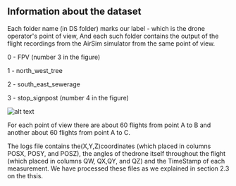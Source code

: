 ## Information about the dataset

Each folder name (in DS folder) marks our label - which is the drone operator's point of view,
And each such folder contains the output of the flight recordings from the AirSim simulator from the same point of view.

0 - FPV (number 3 in the figure)

1 - north_west_tree

2 - south_east_sewerage

3 - stop_signpost (number 4 in the figure)


![alt text](https://github.com/eliyahum/flights_dataset/blob/master/airsim_up_view_marked.png)

For each point of view there are about 60 flights from point A to B and another about 60 flights from point A to C.

The logs file contains the(X,Y,Z)coordinates (which placed in columns POSX, POSY, and POSZ),
the angles of thedrone itself throughout the flight (which placed in columns QW, QX,QY, and QZ) 
and the TimeStamp of each measurement.
We have processed these files as we explained in section 2.3 on the thsis.
